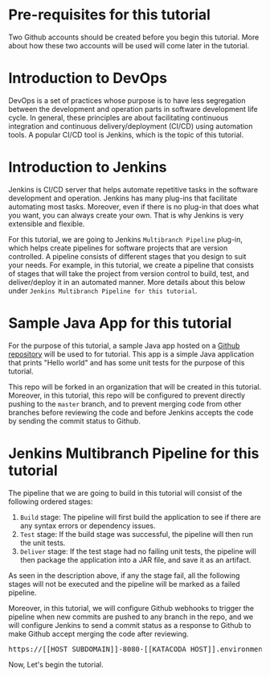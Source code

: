 # Pre-requisites for this tutorial
Two Github accounts should be created before you begin this tutorial. More about how these two accounts will be used will come later in the tutorial.

# Introduction to DevOps
DevOps is a set of practices whose purpose is to have less segregation between the development and operation parts in software development life cycle. In general, these principles are about facilitating continuous integration and continuous delivery/deployment (CI/CD) using automation tools. A popular CI/CD tool is Jenkins, which is the topic of this tutorial.

# Introduction to Jenkins
Jenkins is CI/CD server that helps automate repetitive tasks in the software development and operation. Jenkins has many plug-ins that facilitate automating most tasks. Moreover, even if there is no plug-in that does what you want, you can always create your own. That is why Jenkins is very extensible and flexible.

For this tutorial, we are going to Jenkins `Multibranch Pipeline` plug-in, which helps create pipelines for software projects that are version controlled. A pipeline consists of different stages that you design to suit your needs. For example, in this tutorial, we create a pipeline that consists of stages that will take the project from version control to build, test, and deliver/deploy it in an automated manner. More details about this below under `Jenkins Multibranch Pipeline for this tutorial`.

# Sample Java App for this tutorial
For the purpose of this tutorial, a sample Java app hosted on a [Github repository](https://github.com/georgewbar/sample-project-repo) will be used to for tutorial. This app is a simple Java application that prints "Hello world" and has some unit tests for the purpose of this tutorial.

This repo will be forked in an organization that will be created in this tutorial. Moreover, in this tutorial, this repo will be configured to prevent directly pushing to the `master` branch, and to prevent merging code from other branches before reviewing the code and before Jenkins accepts the code by sending the commit status to Github.

# Jenkins Multibranch Pipeline for this tutorial
The pipeline that we are going to build in this tutorial will consist of the following ordered stages:

1. `Build` stage: The pipeline will first build the application to see if there are any syntax errors or dependency issues.
2. `Test` stage: If the build stage was successful, the pipeline will then run the unit tests.
3. `Deliver` stage: If the test stage had no failing unit tests, the pipeline will then package the application into a JAR file, and save it as an artifact.

As seen in the description above, if any the stage fail, all the following stages will not be executed and the pipeline will be marked as a failed pipeline.

Moreover, in this tutorial, we will configure Github webhooks to trigger the pipeline when new commits are pushed to any branch in the repo, and we will configure Jenkins to send a commit status as a response to Github to make Github accept merging the code after reviewing.

<pre>https://[[HOST_SUBDOMAIN]]-8080-[[KATACODA_HOST]].environments.katacoda.com</pre>


Now, Let's begin the tutorial.

